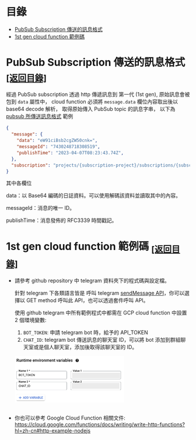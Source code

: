 
# 目錄
<a name="table-of-contents"></a>

- [PubSub Subscription 傳送的訊息格式](#sub-msg-format)
- [1st gen cloud function 範例碼](#cloud-func-sample)


# PubSub Subscription 傳送的訊息格式   <sub>[[返回目錄]](#table-of-contents)</sub>
<a name="sub-msg-format"></a>

經過 PubSub subscription 透過 http 傳遞訊息到 第一代 (1st gen), 原始訊息會被包到 `data` 屬性中，
cloud function 必須將 `message.data` 欄位內容取出後以 base64 decode 解析，
取得原始傳入 PubSub topic 的訊息字串，
以下為 [pubsub 所傳送訊息格式](https://cloud.google.com/pubsub/docs/reference/rest/v1/PubsubMessage) 範例


```json
{
  "message": {
    "data": "eW91ciBsb2cgZW50cnk=",
    "messageId": "7430248718308519",
    "publishTime": "2023-04-07T08:23:43.74Z",
  },
  "subscription": "projects/{subscription-project}/subscriptions/{subscription-name}"
}

```

其中各欄位

data：以 Base64 編碼的日誌資料。可以使用解碼該資料並讀取其中的內容。

messageId：消息的唯一 ID。

publishTime：消息發佈的 RFC3339 時間戳記。


# 1st gen cloud function 範例碼 <sub>[[返回目錄]](#table-of-contents)</sub>

<a name="cloud-func-sample"></a>


- 請參考 github repository 中 telegram 資料夾下的程式碼與設定檔。

  針對 telegram 下各類語言皆是 呼叫 telegram [sendMessage API](https://core.telegram.org/bots/api#sendmessage)，你可以選擇以 GET method 呼叫此 API，也可以透過套件呼叫 API。

  使用 github telegram 中所有範例程式中都需在 GCP cloud function 中設置 2 個環境變數:

  1. `BOT_TOKEN`: 申請 telegram bot 時，給予的 API_TOKEN
  2. `CHAT_ID`: telegram bot 傳送訊息的聊天室 ID，可以將 bot 添加到群組聊天室或是個人聊天室，添加後取得該聊天室的 ID。
  

  <img src="images/cloud-function-runtime-env.png" style="width: 80%; max-width: 300px; margin: 15px auto 15px auto" />


- 你也可以參考 Google Cloud Function 相關文件: 
https://cloud.google.com/functions/docs/writing/write-http-functions?hl=zh-cn#http-example-nodejs

